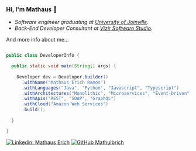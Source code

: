 ### Hi, I'm Mathaus 👋

* _Software engineer graduating at [University of Joinville](https://www.univille.edu.br)._
* _Back-End Developer Consultant at [Vizir Software Studio](https://vizir.com.br)._


And more info about me...

```java

public class DeveloperInfo {

  public static void main(String[] args) {
    
    Developer dev = Developer.builder()
      .withName("Mathaus Erich Ramos")
      .withLanguages("Java", "Python", "Javascript", "Typescript")
      .withArchitectures("Monolithic", "Microservices", "Event-Driven", "MVC")
      .withApis("REST", "SOAP", "GraphQL")
      .withCloud("Amazon Web Services")
      .build();
    
  }

}

```
[![Linkedin: Mathaus Erich](https://img.shields.io/badge/-Mathaus%20Erich-blue?style=flat-square&logo=Linkedin&logoColor=white&link=https://www.linkedin.com/in/mathaus-erich-ramos-9b7a51135/)](https://www.linkedin.com/in/mathaus-erich-ramos-9b7a51135/)
[![GitHub Mathulbrich](https://img.shields.io/github/followers/Mathulbrich?label=follow&style=social)](https://github.com/Mathulbrich)
